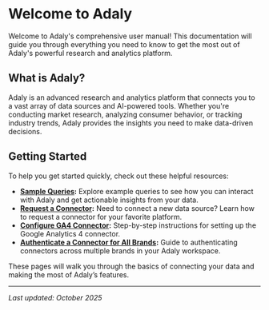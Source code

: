 # Welcome to Adaly

Welcome to Adaly's comprehensive user manual! This documentation will guide you through everything you need to know to get the most out of Adaly's powerful research and analytics platform.

## What is Adaly?

Adaly is an advanced research and analytics platform that connects you to a vast array of data sources and AI-powered tools. Whether you're conducting market research, analyzing consumer behavior, or tracking industry trends, Adaly provides the insights you need to make data-driven decisions.

## Getting Started


To help you get started quickly, check out these helpful resources:

- **[Sample Queries](chat/queries/sample-queries.md):** Explore example queries to see how you can interact with Adaly and get actionable insights from your data.
- **[Request a Connector](integrations/connector-requests/request-connector.md):** Need to connect a new data source? Learn how to request a connector for your favorite platform.
- **[Configure GA4 Connector](integrations/configure-connectors/configure-ga4-connector.md):** Step-by-step instructions for setting up the Google Analytics 4 connector.
- **[Authenticate a Connector for All Brands](integrations/authenticate-connector-for-brand.md):** Guide to authenticating connectors across multiple brands in your Adaly workspace.

These pages will walk you through the basics of connecting your data and making the most of Adaly’s features.

---

*Last updated: October 2025*